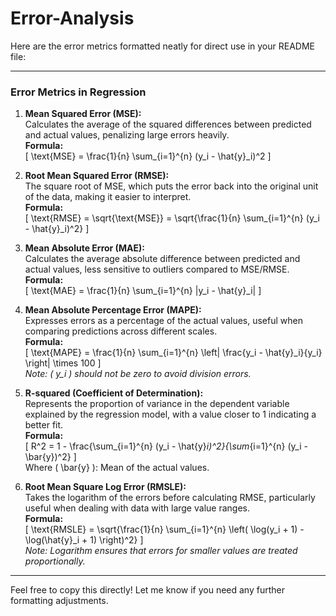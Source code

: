 # Error-Analysis
Here are the error metrics formatted neatly for direct use in your README file:

---

### Error Metrics in Regression

1. **Mean Squared Error (MSE):**  
   Calculates the average of the squared differences between predicted and actual values, penalizing large errors heavily.  
   **Formula:**  
   \[
   \text{MSE} = \frac{1}{n} \sum_{i=1}^{n} (y_i - \hat{y}_i)^2
   \]

2. **Root Mean Squared Error (RMSE):**  
   The square root of MSE, which puts the error back into the original unit of the data, making it easier to interpret.  
   **Formula:**  
   \[
   \text{RMSE} = \sqrt{\text{MSE}} = \sqrt{\frac{1}{n} \sum_{i=1}^{n} (y_i - \hat{y}_i)^2}
   \]

3. **Mean Absolute Error (MAE):**  
   Calculates the average absolute difference between predicted and actual values, less sensitive to outliers compared to MSE/RMSE.  
   **Formula:**  
   \[
   \text{MAE} = \frac{1}{n} \sum_{i=1}^{n} |y_i - \hat{y}_i|
   \]

4. **Mean Absolute Percentage Error (MAPE):**  
   Expresses errors as a percentage of the actual values, useful when comparing predictions across different scales.  
   **Formula:**  
   \[
   \text{MAPE} = \frac{1}{n} \sum_{i=1}^{n} \left| \frac{y_i - \hat{y}_i}{y_i} \right| \times 100
   \]  
   *Note: \( y_i \) should not be zero to avoid division errors.*

5. **R-squared (Coefficient of Determination):**  
   Represents the proportion of variance in the dependent variable explained by the regression model, with a value closer to 1 indicating a better fit.  
   **Formula:**  
   \[
   R^2 = 1 - \frac{\sum_{i=1}^{n} (y_i - \hat{y}_i)^2}{\sum_{i=1}^{n} (y_i - \bar{y})^2}
   \]  
   Where \( \bar{y} \): Mean of the actual values.  

6. **Root Mean Square Log Error (RMSLE):**  
   Takes the logarithm of the errors before calculating RMSE, particularly useful when dealing with data with large value ranges.  
   **Formula:**  
   \[
   \text{RMSLE} = \sqrt{\frac{1}{n} \sum_{i=1}^{n} \left( \log(y_i + 1) - \log(\hat{y}_i + 1) \right)^2}
   \]  
   *Note: Logarithm ensures that errors for smaller values are treated proportionally.*

---

Feel free to copy this directly! Let me know if you need any further formatting adjustments.
